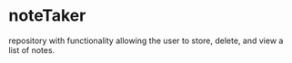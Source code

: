 # noteTaker
repository with functionality allowing the user to store, delete, and view a list of notes. 
